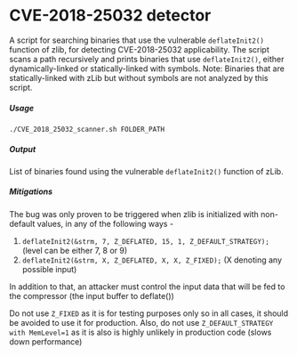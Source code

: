 # CVE-2018-25032 detector
A script for searching binaries that use the vulnerable `deflateInit2()` function of zlib, for detecting CVE-2018-25032 applicability.
The script scans a path recursively and prints binaries that use `deflateInit2()`, either dynamically-linked or statically-linked with symbols.
Note: Binaries that are statically-linked with zLib but without symbols are not analyzed by this script.
##### Usage
```
./CVE_2018_25032_scanner.sh FOLDER_PATH
```
##### Output

List of binaries found using the vulnerable `deflateInit2()` function of zLib.

##### Mitigations

The bug was only proven to be triggered when zlib is initialized with non-default values, in any of the following ways -
1. `deflateInit2(&strm, 7, Z_DEFLATED, 15, 1, Z_DEFAULT_STRATEGY);` (level can be either 7, 8 or 9)
2. `deflateInit2(&strm, X, Z_DEFLATED, X, X, Z_FIXED);` (X denoting any possible input)

In addition to that, an attacker must control the input data that will be fed to the compressor (the input buffer to deflate())

Do not use `Z_FIXED` as it is for testing purposes only so in all cases, it should be avoided to use it for production.
Also, do not use `Z_DEFAULT_STRATEGY with MemLevel=1` as it is also is highly unlikely in production code (slows down performance)

